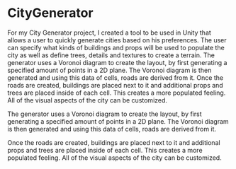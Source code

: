 # CityGenerator

For my City Generator project, I created a tool to be used in Unity that allows a user to quickly generate cities based on his preferences. The user can specify what kinds of buildings and props will be used to populate the city as well as define trees, details and textures to create a terrain.
The generator uses a Voronoi diagram to create the layout, by first generating a specified amount of points in a 2D plane. The Voronoi diagram is then generated and using this data of cells, roads are derived from it.
Once the roads are created, buildings are placed next to it and additional props and trees are placed inside of each cell. This creates a more populated feeling. All of the visual aspects of the city can be customized.

The generator uses a Voronoi diagram to create the layout, by first generating a specified amount of points in a 2D plane. 
The Voronoi diagram is then generated and using this data of cells, roads are derived from it.

Once the roads are created, buildings are placed next to it and additional props and trees are placed inside of each cell. This creates a more populated feeling. All of the visual aspects of the city can be customized.